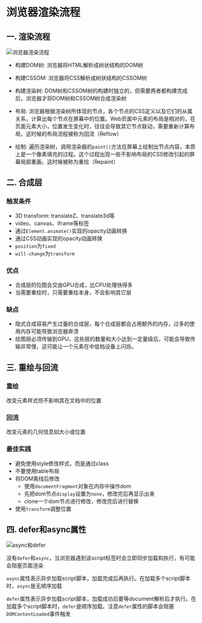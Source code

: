 # 浏览器渲染流程
## 一. 渲染流程
![浏览器渲染流程](https://p1-jj.byteimg.com/tos-cn-i-t2oaga2asx/gold-user-assets/2018/1/22/1611cb18d3a3938b~tplv-t2oaga2asx-zoom-in-crop-mark:1512:0:0:0.awebp)

- 构建DOM树: 浏览器将HTML解析成树状结构的DOM树

- 构建CSSOM: 浏览器将CSS解析成树状结构的CSSOM树

- 构建渲染树: DOM树和CSSOM树的构建时独立的，但需要两者都构建完成后，浏览器才将DOM树和CSSOM树合成渲染树

- 布局: 浏览器根据渲染树所体现的节点，各个节点的CSS定义以及它们的从属关系，计算出每个节点在屏幕中的位置。Web页面中元素的布局是相对的，在页面元素大小，位置发生变化时，往往会导致其它节点联动，需要重新计算布局，这时候的布局流程被称为回流（Reflow）

- 绘制: 遍历渲染树，调用渲染器的`paint()`方法在屏幕上绘制出节点内容，本质上是一个像素填充的过程。这个过程出现一些不影响布局的CSS修改引起的屏幕局部重画，这时候被称为重绘（Repaint）

## 二. 合成层
### 触发条件
- 3D transform: translateZ、translate3d等
- video、canvas、iframe等标签
- 通过`Element.animate()`实现的opacity动画转换
- 通过CSS动画实现的opacity动画转换
- `position`为`fixed`
- `will-change`为`transform`

### 优点
- 合成层的位图会交由GPU合成，比CPU处理快得多
- 当需要重绘时，只需要重绘本身，不会影响其它层

### 缺点
- 隐式合成容易产生过量的合成层，每个合成层都会占用额外的内存，过多的使用内存可能导致浏览器奔溃
- 绘图层必须传输到GPU，这些层的数量和大小达到一定量级后，可能会导致传输非常慢，这可能让一个元素在中低档设备上闪烁。

## 三. 重绘与回流
### 重绘
改变元素样式但不影响其在文档中的位置

### 回流
改变元素的几何信息如大小或位置

### 最佳实践
- 避免使用style修改样式，而是通过class
- 不要使用table布局
- 将DOM离线后修改
  - 使用`documentFragment`对象在内存中操作dom
  - 先把dom节点`display`设置为`none`，修改完后再显示出来
  - clone一个dom节点进行修改，修改完后进行替换
- 使用`transform`调整位置

## 四. defer和async属性
![async和defer](https://developer.mozilla.org/zh-CN/docs/Web/HTML/Element/script/async-defer.jpg)

没有`defer`和`async`，当浏览器遇到该script标签时会立即同步加载和执行，有可能会阻塞页面渲染

`async`属性表示异步加载script脚本，加载完成后再执行。在加载多个script脚本时，`async`是无顺序加载

`defer`属性表示异步加载script脚本，加载成功后要等document解析后才执行。在加载多个script脚本时，`defer`是顺序加载。注意`defer`属性的脚本会阻塞`DOMContentLoaded`事件触发